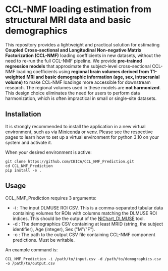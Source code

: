 # CCL-NMF loading estimation from structural MRI data and basic demographics

This repository provides a lightweight and practical solution for estimating **Coupled Cross-sectional and Longitudinal Non-negative Matrix Factorization (CCL-NMF)** loading coefficients in new datasets, without the need to re-run the full CCL-NMF pipeline.
We provide **pre-trained regression models** that approximate the subject-level cross-sectional CCL-NMF loading coefficients using **regional brain volumes derived from T1-weighted MRI and basic demographic information (age, sex, intracranial volume)** to make CCL-NMF loadings more accessible for downstream research.
The regional volumes used in these models are **not harmonized**. This design choice eliminates the need for users to perform data harmonization, which is often impractical in small or single-site datasets.  

## Installation
It is strongly recommended to install the application in a new virtual environment, such as via [Miniconda](https://www.anaconda.com/docs/getting-started/miniconda/main) or [venv](https://docs.python.org/3/library/venv.html).
Please see the respective pages to learn how to set up a virtual environment for python 3.10 on your system and activate it.

When your desired environment is active:
```
git clone https://github.com/CBICA/CCL_NMF_Prediction.git
cd CCL_NMF_Prediction
pip install -e .
```

## Usage
CCL_NMF_Prediction requires 3 arguments:

- -i : The input DLMUSE ROI CSV. This is a comma-separated tabular data containing volumes for ROIs with columns matching the DLMUSE ROI indices. This should be the output of the [NiChart_DLMUSE](https://github.com/CBICA/NiChart_DLMUSE) tool.
- -d : The demographics CSV containing at least MRID (string, the subject identifier), Age (integer), Sex ("M"/"F").
- -o : The path to the output CSV file containing CCL-NMF component predictions. Must be writable.

An example command is:
```
CCL_NMF_Prediction -i /path/to/input.csv -d /path/to/demographics.csv -o /path/to/output.csv
```
